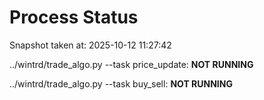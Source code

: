 # Process Status

Snapshot taken at: 2025-10-12 11:27:42

../wintrd/trade_algo.py --task price_update: **NOT RUNNING**

../wintrd/trade_algo.py --task buy_sell: **NOT RUNNING**

